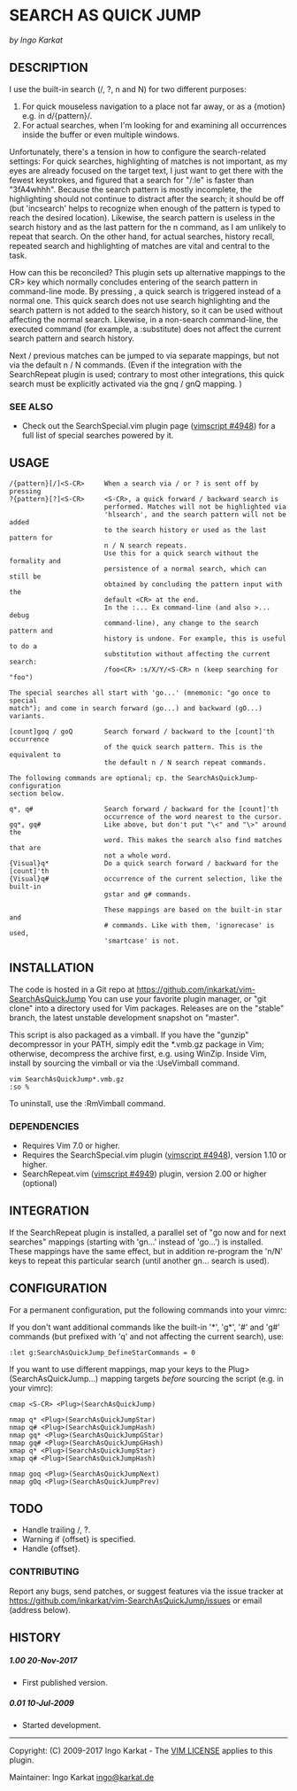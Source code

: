 SEARCH AS QUICK JUMP   
===============================================================================
_by Ingo Karkat_

DESCRIPTION
------------------------------------------------------------------------------

I use the built-in search (/, ?, n and N) for two different purposes:
1. For quick mouseless navigation to a place not far away, or as a {motion}
   e.g. in d/{pattern}/.
2. For actual searches, when I'm looking for and examining all occurrences
   inside the buffer or even multiple windows.

Unfortunately, there's a tension in how to configure the search-related
settings: For quick searches, highlighting of matches is not important, as my
eyes are already focused on the target text, I just want to get there with the
fewest keystrokes, and figured that a search for "/:le" is faster than
"3fA4whhh". Because the search pattern is mostly incomplete, the highlighting
should not continue to distract after the search; it should be off (but
'incsearch' helps to recognize when enough of the pattern is typed to reach
the desired location). Likewise, the search pattern is useless in the search
history and as the last pattern for the n command, as I am unlikely to
repeat that search. On the other hand, for actual searches, history recall,
repeated search and highlighting of matches are vital and central to the task.

How can this be reconciled? This plugin sets up alternative mappings to the
 CR> key which normally concludes entering of the search pattern in
command-line mode. By pressing <S-CR>, a quick search is triggered instead of
a normal one. This quick search does not use search highlighting and the
search pattern is not added to the search history, so it can be used without
affecting the normal search. Likewise, in a non-search command-line, the
executed command (for example, a :substitute) does not affect the current
search pattern and search history.

Next / previous matches can be jumped to via separate mappings, but not via
the default n / N commands. (Even if the integration with the SearchRepeat
plugin is used; contrary to most other integrations, this quick search must be
explicitly activated via the gnq / gnQ mapping. )

### SEE ALSO

- Check out the SearchSpecial.vim plugin page ([vimscript #4948](http://www.vim.org/scripts/script.php?script_id=4948)) for a full
  list of special searches powered by it.

USAGE
------------------------------------------------------------------------------

    /{pattern}[/]<S-CR>     When a search via / or ? is sent off by pressing
    ?{pattern}[?]<S-CR>     <S-CR>, a quick forward / backward search is
                            performed. Matches will not be highlighted via
                            'hlsearch', and the search pattern will not be added
                            to the search history or used as the last pattern for
                            n / N search repeats.
                            Use this for a quick search without the formality and
                            persistence of a normal search, which can still be
                            obtained by concluding the pattern input with the
                            default <CR> at the end.
                            In the :... Ex command-line (and also >... debug
                            command-line), any change to the search pattern and
                            history is undone. For example, this is useful to do a
                            substitution without affecting the current search:
                            /foo<CR> :s/X/Y/<S-CR> n (keep searching for "foo")

    The special searches all start with 'go...' (mnemonic: "go once to special
    match"); and come in search forward (go...) and backward (gO...) variants.

    [count]goq / goQ        Search forward / backward to the [count]'th occurrence
                            of the quick search pattern. This is the equivalent to
                            the default n / N search repeat commands.

    The following commands are optional; cp. the SearchAsQuickJump-configuration
    section below.

    q*, q#                  Search forward / backward for the [count]'th
                            occurrence of the word nearest to the cursor.
    gq*, gq#                Like above, but don't put "\<" and "\>" around the
                            word. This makes the search also find matches that are
                            not a whole word.
    {Visual}q*              Do a quick search forward / backward for the [count]'th
    {Visual}q#              occurrence of the current selection, like the built-in
                            gstar and g# commands.

                            These mappings are based on the built-in star and
                            # commands. Like with them, 'ignorecase' is used,
                            'smartcase' is not.

INSTALLATION
------------------------------------------------------------------------------

The code is hosted in a Git repo at
    https://github.com/inkarkat/vim-SearchAsQuickJump
You can use your favorite plugin manager, or "git clone" into a directory used
for Vim packages. Releases are on the "stable" branch, the latest unstable
development snapshot on "master".

This script is also packaged as a vimball. If you have the "gunzip"
decompressor in your PATH, simply edit the \*.vmb.gz package in Vim; otherwise,
decompress the archive first, e.g. using WinZip. Inside Vim, install by
sourcing the vimball or via the :UseVimball command.

    vim SearchAsQuickJump*.vmb.gz
    :so %

To uninstall, use the :RmVimball command.

### DEPENDENCIES

- Requires Vim 7.0 or higher.
- Requires the SearchSpecial.vim plugin ([vimscript #4948](http://www.vim.org/scripts/script.php?script_id=4948)), version 1.10 or
  higher.
- SearchRepeat.vim ([vimscript #4949](http://www.vim.org/scripts/script.php?script_id=4949)) plugin, version 2.00 or higher (optional)

INTEGRATION
------------------------------------------------------------------------------

If the SearchRepeat plugin is installed, a parallel set of "go now and for
next searches" mappings (starting with 'gn...' instead of 'go...') is
installed. These mappings have the same effect, but in addition re-program the
'n/N' keys to repeat this particular search (until another gn... search is
used).

CONFIGURATION
------------------------------------------------------------------------------

For a permanent configuration, put the following commands into your vimrc:

If you don't want additional commands like the built-in '\*', 'g\*', '#' and
'g#' commands (but prefixed with 'q' and not affecting the current search),
use:

    :let g:SearchAsQuickJump_DefineStarCommands = 0

If you want to use different mappings, map your keys to the
 Plug>(SearchAsQuickJump...) mapping targets _before_ sourcing the script
(e.g. in your vimrc):

    cmap <S-CR> <Plug>(SearchAsQuickJump)

    nmap q* <Plug>(SearchAsQuickJumpStar)
    nmap q# <Plug>(SearchAsQuickJumpHash)
    nmap gq* <Plug>(SearchAsQuickJumpGStar)
    nmap gq# <Plug>(SearchAsQuickJumpGHash)
    xmap q* <Plug>(SearchAsQuickJumpStar)
    xmap q# <Plug>(SearchAsQuickJumpHash)

    nmap goq <Plug>(SearchAsQuickJumpNext)
    nmap gOq <Plug>(SearchAsQuickJumpPrev)

TODO
------------------------------------------------------------------------------

- Handle trailing /, ?.
- Warning if {offset} is specified.
- Handle {offset}.

### CONTRIBUTING

Report any bugs, send patches, or suggest features via the issue tracker at
https://github.com/inkarkat/vim-SearchAsQuickJump/issues or email (address
below).

HISTORY
------------------------------------------------------------------------------

##### 1.00    20-Nov-2017
- First published version.

##### 0.01    10-Jul-2009
- Started development.

------------------------------------------------------------------------------
Copyright: (C) 2009-2017 Ingo Karkat -
The [VIM LICENSE](http://vimdoc.sourceforge.net/htmldoc/uganda.html#license) applies to this plugin.

Maintainer:     Ingo Karkat <ingo@karkat.de>
